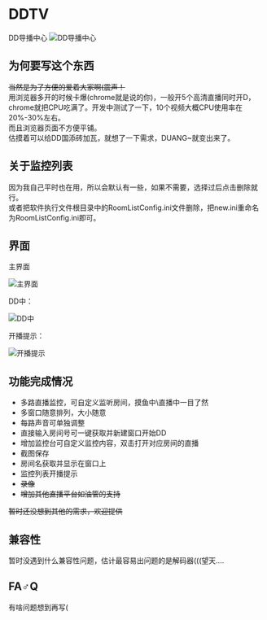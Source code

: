 # DDTV
DD导播中心
![DD导播中心](https://github.com/CHKZL/DDTV/blob/master/src/DDTV.png)

## 为何要写这个东西
~~当然是为了方便的爱着大家啊(震声！~~  
用浏览器多开的时候卡爆(chrome就是说的你)，一般开5个高清直播同时开D，chrome就把CPU吃满了。开发中测试了一下，10个视频大概CPU使用率在20%-30%左右。  
而且浏览器页面不方便平铺。  
估摸着可以给DD国添砖加瓦，就想了一下需求，DUANG~就变出来了。

## 关于监控列表
因为我自己平时也在用，所以会默认有一些，如果不需要，选择过后点击删除就行。  
或者把软件执行文件根目录中的RoomListConfig.ini文件删除，把new.ini重命名为RoomListConfig.ini即可。

## 界面
主界面

![主界面](https://github.com/CHKZL/DDTV/blob/master/src/1.png)

DD中：

![DD中](https://github.com/CHKZL/DDTV/blob/master/src/2.png)

开播提示：

![开播提示](https://github.com/CHKZL/DDTV/blob/master/src/3.png)



## 功能完成情况
* 多路直播监控，可自定义监听房间，摸鱼中\直播中一目了然
* 多窗口随意排列，大小随意
* 每路声音可单独调整
* 直接输入房间号可一键获取并新建窗口开始DD
* 增加监控台可自定义监控内容，双击打开对应房间的直播
* 截图保存
* 房间名获取并显示在窗口上
* 监控列表开播提示
* ~~录像~~
* ~~增加其他直播平台如油管的支持~~
  
~~暂时还没想到其他的需求，欢迎提供~~

## 兼容性
暂时没遇到什么兼容性问题，估计最容易出问题的是解码器(((望天....

## FA♂Q
有啥问题想到再写(
